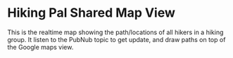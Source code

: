 Hiking Pal Shared Map View
==========================

This is the realtime map showing the path/locations of all hikers in a hiking group.
It listen to the PubNub topic to get update, and draw paths on top of the Google maps view.
